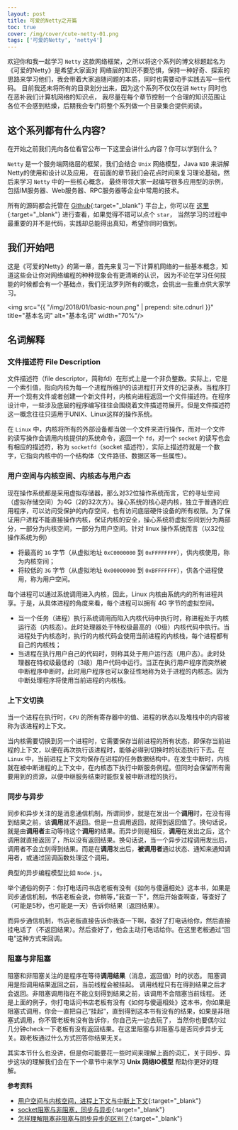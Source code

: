 ```yaml
---
layout: post
title: 可爱的Netty之开篇
toc: true
cover: /img/cover/cute-netty-01.png
tags: ['可爱的Netty', 'netty4']
---
```


欢迎你和我一起学习 `Netty` 这款网络框架，之所以将这个系列的博文标题起名为《可爱的Netty》是希望大家面对
网络层的知识不要恐惧，保持一种好奇、探索的思路来学习他们，我会带着大家追随问题的本质，同时也需要动手实践去写一些代码。
目前我还未将所有的目录划分出来，因为这个系列不仅仅在讲 `Netty` 同时也在恶补我们计算机网络的知识点，
我尽量在每个章节控制一个合理的知识范围让各位不会感到枯燥，后期我会专门将整个系列做一个目录集合提供阅读。

## 这个系列都有什么内容?

在开始之前我们先向各位看官公布一下这里会讲什么内容？你可以学到什么？

`Netty` 是一个服务端网络层的框架，我们会结合 `Unix` 网络模型，Java `NIO` 来讲解Netty的使用和设计以及应用，
在前面的章节我们会花点时间来复习理论基础，然后来学习 `Netty` 中的一些核心概念，
最终带领大家一起编写很多应用型的示例，包括IM服务器、Web服务器、RPC服务器等企业中常用的技术。

所有的源码都会托管在 [Github](https://github.com){:target="_blank"} 平台上，你可以在 [这里](https://github.com/biezhi/learn-cute-netty){:target="_blank"} 进行查看，如果觉得不错可以点个 `star`，
当然学习的过程中最重要的并不是代码，实践却总能得出真知，希望你同时做到。

## 我们开始吧

这是《可爱的Netty》的第一章，首先来复习一下计算机网络的一些基本概念，知道这些会让你对网络编程的种种现象会有更清晰的认识，
因为不论在学习任何技能的时候都会有一个基础点，我们无法罗列所有的概念，会挑出一些重点供大家学习。

<img src="{{ "/img/2018/01/basic-noun.png" | prepend: site.cdnurl }}" title="基本名词" alt="基本名词" width="70%"/>

## 名词解释

### 文件描述符 File Description

文件描述符（file descriptor，简称fd）在形式上是一个非负整数。实际上，它是一个索引值，指向内核为每一个进程所维护的该进程打开文件的记录表。当程序打开一个现有文件或者创建一个新文件时，内核向进程返回一个文件描述符。在程序设计中，一些涉及底层的程序编写往往会围绕着文件描述符展开。但是文件描述符这一概念往往只适用于UNIX、Linux这样的操作系统。

在 `Linux` 中，内核将所有的外部设备都当做一个文件来进行操作，而对一个文件的读写操作会调用内核提供的系统命令，返回一个 `fd`，对一个 `socket` 的读写也会有相应的描述符，称为 `socketfd`（socket 描述符），实际上描述符就是一个数字，它指向内核中的一个结构体（文件路径、数据区等一些属性）。

### 用户空间与内核空间、内核态与用户态

现在操作系统都是采用虚拟存储器，那么对32位操作系统而言，它的寻址空间（虚拟存储空间）为4G（2的32次方）。操心系统的核心是内核，独立于普通的应用程序，可以访问受保护的内存空间，也有访问底层硬件设备的所有权限。为了保证用户进程不能直接操作内核，保证内核的安全，操心系统将虚拟空间划分为两部分，一部分为内核空间，一部分为用户空间。针对 linux 操作系统而言（以32位操作系统为例）

- 将最高的 `1G` 字节（从虚拟地址 `0xC0000000` 到 `0xFFFFFFFF`），供内核使用，称为内核空间；
- 将较低的 `3G` 字节（从虚拟地址 `0x00000000` 到 `0xBFFFFFFF`），供各个进程使用，称为用户空间。

每个进程可以通过系统调用进入内核，因此，Linux 内核由系统内的所有进程共享。于是，从具体进程的角度来看，每个进程可以拥有 4G 字节的虚拟空间。

- 当一个任务（进程）执行系统调用而陷入内核代码中执行时，称进程处于内核运行态（内核态）。此时处理器处于特权级最高的（0级）内核代码中执行。当进程处于内核态时，执行的内核代码会使用当前进程的内核栈，每个进程都有自己的内核栈；
- 当进程在执行用户自己的代码时，则称其处于用户运行态（用户态）。此时处理器在特权级最低的（3级）用户代码中运行。当正在执行用户程序而突然被中断程序中断时，此时用户程序也可以象征性地称为处于进程的内核态。因为中断处理程序将使用当前进程的内核栈。

### 上下文切换

当一个进程在执行时，`CPU` 的所有寄存器中的值、进程的状态以及堆栈中的内容被称为该进程的上下文。

当内核需要切换到另一个进程时，它需要保存当前进程的所有状态，即保存当前进程的上下文，以便在再次执行该进程时，能够必得到切换时的状态执行下去。在 `Linux` 中，当前进程上下文均保存在进程的任务数据结构中。在发生中断时，内核就在被中断进程的上下文中，在内核态下执行中断服务例程。但同时会保留所有需要用到的资源，以便中继服务结束时能恢复被中断进程的执行。

### 同步与异步

同步和异步关注的是消息通信机制，所谓同步，就是在发出一个**调用**时，在没有得到结果之前，该**调用**就不返回。但是一旦调用返回，就得到返回值了。换句话说，就是由**调用者**主动等待这个**调用**的结果。而异步则是相反，**调用**在发出之后，这个调用就直接返回了，所以没有返回结果。换句话说，当一个异步过程调用发出后，调用者不会立刻得到结果。而是在**调用**发出后，**被调用者**通过状态、通知来通知调用者，或通过回调函数处理这个调用。

典型的异步编程模型比如 `Node.js`。

举个通俗的例子：你打电话问书店老板有没有《如何与傻逼相处》这本书，如果是同步通信机制，书店老板会说，你稍等，”我查一下"，然后开始查啊查，等查好了（可能是5秒，也可能是一天）告诉你结果（返回结果）。

而异步通信机制，书店老板直接告诉你我查一下啊，查好了打电话给你，然后直接挂电话了（不返回结果）。然后查好了，他会主动打电话给你。在这里老板通过“回电”这种方式来回调。

### 阻塞与非阻塞

阻塞和非阻塞关注的是程序在等待**调用结果**（消息，返回值）时的状态。
阻塞调用是指调用结果返回之前，当前线程会被挂起。
调用线程只有在得到结果之后才会返回。非阻塞调用指在不能立刻得到结果之前，该调用不会阻塞当前线程。
还是上面的例子，你打电话问书店老板有没有《如何与傻逼相处》这本书，你如果是阻塞式调用，你会一直把自己“挂起”，直到得到这本书有没有的结果，如果是非阻塞式调用，你不管老板有没有告诉你，你自己先一边去玩了， 当然你也要偶尔过几分钟check一下老板有没有返回结果。在这里阻塞与非阻塞与是否同步异步无关。跟老板通过什么方式回答你结果无关。

其实本节什么也没讲，但是你可能要花一些时间来理解上面的词汇，关于同步、异步这块的理解我们会在下一个章节中来学习 **Unix 网络IO模型** 帮助你更好的理解。

**参考资料**

- [用户空间与内核空间，进程上下文与中断上下文](http://www.cnblogs.com/Anker/p/3269106.html){:target="_blank"}
- [socket阻塞与非阻塞，同步与异步](http://blog.csdn.net/hguisu/article/details/7453390){:target="_blank"}
- [怎样理解阻塞非阻塞与同步异步的区别？](https://www.zhihu.com/question/19732473){:target="_blank"}